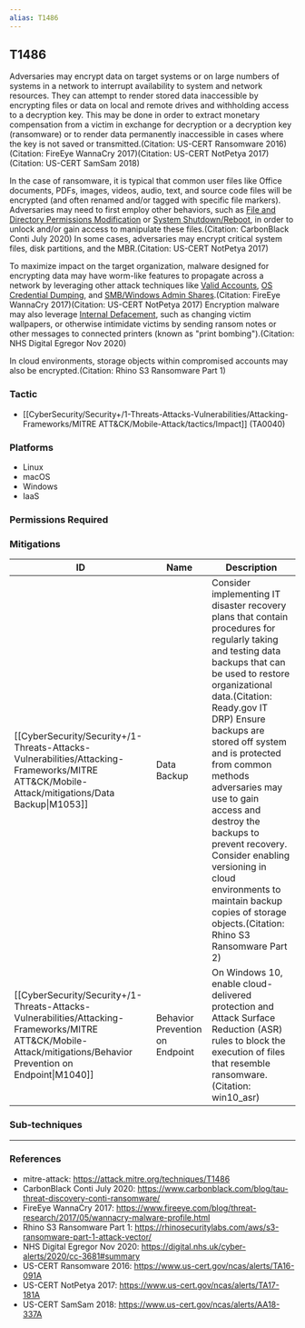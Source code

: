 ```yaml
---
alias: T1486
---
```


## T1486

Adversaries may encrypt data on target systems or on large numbers of systems in a network to interrupt availability to system and network resources. They can attempt to render stored data inaccessible by encrypting files or data on local and remote drives and withholding access to a decryption key. This may be done in order to extract monetary compensation from a victim in exchange for decryption or a decryption key (ransomware) or to render data permanently inaccessible in cases where the key is not saved or transmitted.(Citation: US-CERT Ransomware 2016)(Citation: FireEye WannaCry 2017)(Citation: US-CERT NotPetya 2017)(Citation: US-CERT SamSam 2018)

In the case of ransomware, it is typical that common user files like Office documents, PDFs, images, videos, audio, text, and source code files will be encrypted (and often renamed and/or tagged with specific file markers). Adversaries may need to first employ other behaviors, such as [File and Directory Permissions Modification](https://attack.mitre.org/techniques/T1222) or [System Shutdown/Reboot](https://attack.mitre.org/techniques/T1529), in order to unlock and/or gain access to manipulate these files.(Citation: CarbonBlack Conti July 2020) In some cases, adversaries may encrypt critical system files, disk partitions, and the MBR.(Citation: US-CERT NotPetya 2017) 

To maximize impact on the target organization, malware designed for encrypting data may have worm-like features to propagate across a network by leveraging other attack techniques like [Valid Accounts](https://attack.mitre.org/techniques/T1078), [OS Credential Dumping](https://attack.mitre.org/techniques/T1003), and [SMB/Windows Admin Shares](https://attack.mitre.org/techniques/T1021/002).(Citation: FireEye WannaCry 2017)(Citation: US-CERT NotPetya 2017) Encryption malware may also leverage [Internal Defacement](https://attack.mitre.org/techniques/T1491/001), such as changing victim wallpapers, or otherwise intimidate victims by sending ransom notes or other messages to connected printers (known as "print bombing").(Citation: NHS Digital Egregor Nov 2020)

In cloud environments, storage objects within compromised accounts may also be encrypted.(Citation: Rhino S3 Ransomware Part 1)


### Tactic
- [[CyberSecurity/Security+/1-Threats-Attacks-Vulnerabilities/Attacking-Frameworks/MITRE ATT&CK/Mobile-Attack/tactics/Impact]] (TA0040)

### Platforms
- Linux
- macOS
- Windows
- IaaS

### Permissions Required

### Mitigations

| ID | Name | Description |
| --- | --- | --- |
| [[CyberSecurity/Security+/1-Threats-Attacks-Vulnerabilities/Attacking-Frameworks/MITRE ATT&CK/Mobile-Attack/mitigations/Data Backup\|M1053]] | Data Backup | Consider implementing IT disaster recovery plans that contain procedures for regularly taking and testing data backups that can be used to restore organizational data.(Citation: Ready.gov IT DRP) Ensure backups are stored off system and is protected from common methods adversaries may use to gain access and destroy the backups to prevent recovery. Consider enabling versioning in cloud environments to maintain backup copies of storage objects.(Citation: Rhino S3 Ransomware Part 2) |
| [[CyberSecurity/Security+/1-Threats-Attacks-Vulnerabilities/Attacking-Frameworks/MITRE ATT&CK/Mobile-Attack/mitigations/Behavior Prevention on Endpoint\|M1040]] | Behavior Prevention on Endpoint | On Windows 10, enable cloud-delivered protection and Attack Surface Reduction (ASR) rules to block the execution of files that resemble ransomware. (Citation: win10_asr) |

### Sub-techniques


---
### References

- mitre-attack: https://attack.mitre.org/techniques/T1486
- CarbonBlack Conti July 2020: https://www.carbonblack.com/blog/tau-threat-discovery-conti-ransomware/
- FireEye WannaCry 2017: https://www.fireeye.com/blog/threat-research/2017/05/wannacry-malware-profile.html
- Rhino S3 Ransomware Part 1: https://rhinosecuritylabs.com/aws/s3-ransomware-part-1-attack-vector/
- NHS Digital Egregor Nov 2020: https://digital.nhs.uk/cyber-alerts/2020/cc-3681#summary
- US-CERT Ransomware 2016: https://www.us-cert.gov/ncas/alerts/TA16-091A
- US-CERT NotPetya 2017: https://www.us-cert.gov/ncas/alerts/TA17-181A
- US-CERT SamSam 2018: https://www.us-cert.gov/ncas/alerts/AA18-337A
